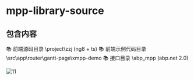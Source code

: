 # mpp-library-source


## 包含内容


 📚 前端源码目录  \project\zzj   (ng8 + ts)
 📚 前端示例代码目录  \src\app\router\gantt-page\xmpp-demo
 📚 接口目录 \abp_mpp           (abp.net 2.0)

 

![11](https://user-images.githubusercontent.com/50430835/124088077-2dde9700-da85-11eb-82ec-701ee060afa8.png)
